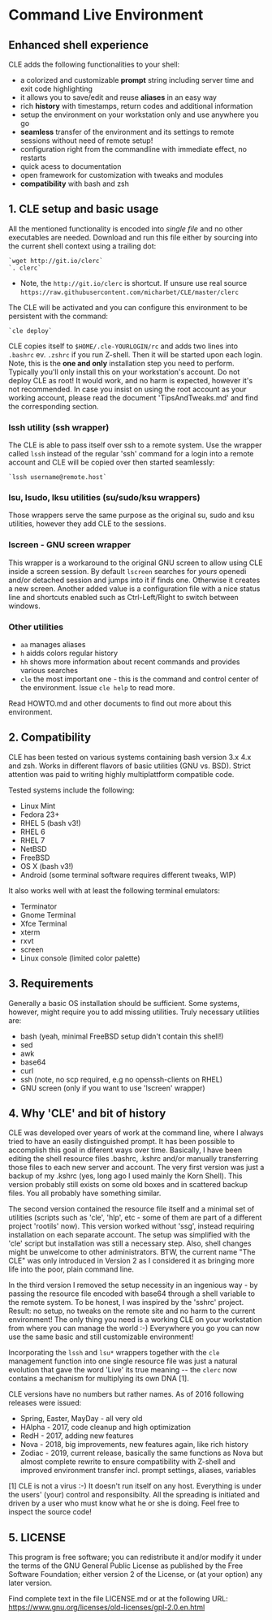 
#   Command Live Environment

##   Enhanced shell experience

CLE adds the following functionalities to your shell:
 - a colorized and customizable **prompt** string including server time and exit
   code highlighting
 - it allows you to save/edit and reuse **aliases** in an easy way
 - rich **history** with timestamps, return codes and additional information
 - setup the environment on your workstation only and use anywhere you go
 - **seamless** transfer of the environment and its settings to remote
   sessions without need of remote setup!
 - configuration right from the commandline with immediate effect, no restarts
 - quick acess to documentation
 - open framework for customization with tweaks and modules
 - **compatibility** with bash and zsh
 


## 1. CLE setup and basic usage

All the mentioned functionality is encoded into _single file_ and no other
executables are needed. Download and run this file either by sourcing into
the current shell context using a trailing dot:

    `wget http://git.io/clerc`
    `. clerc`

* Note, the `http://git.io/clerc` is shortcut. If unsure use real source
  `https://raw.githubusercontent.com/micharbet/CLE/master/clerc`

The CLE will be activated and you can configure this environment to be
persistent with the command:

    `cle deploy`

CLE copies itself to `$HOME/.cle-YOURLOGIN/rc` and adds two lines into `.bashrc`
ev. `.zshrc` if you run Z-shell. Then it will be started upon each login. Note,
this is the **one and only** installation step you need to perform. Typically
you'll only install this on your workstation's account. Do not deploy CLE as
root! It would work, and no harm is expected, however it's not recommended.
In case you insist on using the root account as your working account, please
read the document 'TipsAndTweaks.md' and find the corresponding section.


### lssh utility (ssh wrapper)

The CLE is able to pass itself over ssh to a remote system. Use the wrapper
called `lssh` instead of the regular 'ssh' command for a login into a remote
account and CLE will be copied over then started seamlessly:

    `lssh username@remote.host`


### lsu, lsudo, lksu utilities (su/sudo/ksu wrappers)

Those wrappers serve the same purpose as the original su, sudo and ksu utilities,
however they add CLE to the sessions.


### lscreen - GNU screen wrapper

This wrapper is a workaround to the original GNU screen to allow using CLE
inside a screen session. By default `lscreen` searches for _yours_ openedi 
and/or detached session and jumps into it if finds one. Otherwise it creates
a new screen. Another added value is a configuration file with a nice status
line and shortcuts enabled such as Ctrl-Left/Right to switch between windows.


### Other utilities
- `aa`  manages aliases
- `h`   aidds colors regular history
- `hh`  shows more information about recent commands and provides various searches
- `cle` the most important one - this is the command and control center
      of the environment. Issue `cle help` to read more.

Read HOWTO.md and other documents to find out more about this environment.


## 2. Compatibility

CLE has been tested on various systems containing bash version 3.x 4.x and zsh.
Works in different flavors of basic utilities (GNU vs. BSD). Strict attention was
paid to writing highly multiplattform compatible code.

Tested systems include the following:
- Linux Mint
- Fedora 23+
- RHEL 5 (bash v3!)
- RHEL 6
- RHEL 7
- NetBSD
- FreeBSD
- OS X (bash v3!)
- Android (some terminal software requires different tweaks, WIP) 

It also works well with at least the following terminal emulators:
- Terminator
- Gnome Terminal
- Xfce Terminal
- xterm
- rxvt
- screen
- Linux console (limited color palette)



## 3. Requirements

Generally a basic OS installation should be sufficient. Some systems, however,
might require you to add missing utilities. Truly necessary utilities are:
- bash (yeah, minimal FreeBSD setup didn't contain this shell!)
- sed
- awk
- base64
- curl
- ssh (note, no scp required, e.g no openssh-clients on RHEL)
- GNU screen (only if you want to use 'lscreen' wrapper)



## 4. Why 'CLE' and bit of history

 CLE was developed over years of work at the command line, where I always tried
to have an easily distinguished prompt. It has been possible to accomplish this
goal in diferent ways over time. Basically, I have been editing the shell
resource files .bashrc, .kshrc and/or manually transferring those files to each
new server and account. The very first version was just a backup of my .kshrc
(yes, long ago I used mainly the Korn Shell). This version probably still exists
on some old boxes and in scattered backup files. You all probably have something
similar.

 The second version contained the resource file itself and a minimal set of
utilities (scripts such as 'cle', 'hlp', etc - some of them are part of
a different project 'rootils' now). This version worked without 'ssg', instead
requiring installation on each separate account. The setup was simplified with
the 'cle' script but installation was still a necessary step. Also, shell
changes might be unwelcome to other administrators. BTW, the current name
"The CLE" was only introduced in Version 2 as I considered it as bringing more
life into the poor, plain command line.

 In the third version I removed the setup necessity in an ingenious way - by
passing the resource file encoded with base64 through a shell variable to the
remote system. To be honest, I was inspired by the 'sshrc' project. Result: no
setup, no tweaks on the remote site and no harm to the current environment!
The only thing you need is a working CLE on your workstation from where you
can manage the world :-) Everywhere you go you can now use the same basic and
still customizable environment!

Incorporating the `lssh` and `lsu*` wrappers together with the `cle` management
function into one single resource file was just a natural evolution that gave
the word 'Live' its true meaning -- the `clerc` now contains a mechanism for
multiplying its own DNA [1].

CLE versions have no numbers but rather names. As of 2016 following releases
were issued:
- Spring, Easter, MayDay - all very old 
- HAlpha - 2017, code cleanup and high optimization
- RedH - 2017, adding new features
- Nova - 2018, big improvements, new features again, like rich history
- Zodiac - 2019, current release, basically the same functions as Nova
  but almost complete rewrite to ensure compatibility with Z-shell and
  improved environment transfer incl. prompt settings, aliases, variables

[1] CLE is not a virus :-) It doesn't run itself on any host. Everything is
under the users' (your) control and responsibilty. All the spreading is initiated
and driven by a user who must know what he or she is doing. Feel free to inspect
the source code!



## 5. LICENSE
 This program is free software; you can redistribute it and/or
 modify it under the terms of the GNU General Public License
 as published by the Free Software Foundation; either version 2
 of the License, or (at your option) any later version.

 Find complete text in the file LICENSE.md or at the following URL:
 https://www.gnu.org/licenses/old-licenses/gpl-2.0.en.html

